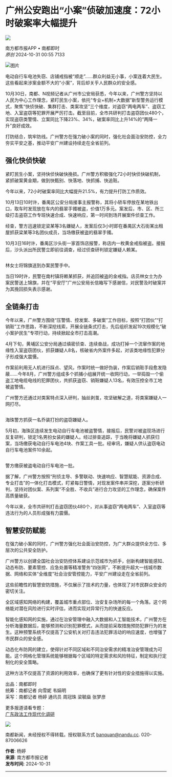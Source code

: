 # 广州公安跑出“小案”侦破加速度：72小时破案率大幅提升

![](https://img1.ndapp.oeeee.com/author/200x200_5cad8996cf3c3.jpg)

南方都市报APP • 南都即时  
_原创_ 2024-10-31 00:55 7133

![图片](https://p1-mp.oeeee.com/202410/30/2294x560_6722383c549cc.jpeg)

电动自行车电池失窃、店铺戒指被“顺走”……群众利益无小事，小案连着大民生。这些看起来涉案金额不大的“小案”，背后却关乎人民群众的安全感。

10月30日，南都、N视频记者从广州市公安局获悉，今年以来，广州警方坚持以人民为中心工作理念，紧盯民生小案，依托“专业+机制+大数据”新型警务运行模式，聚焦“快侦快破、集群打击、类案攻坚”三个维度，对盗窃“两电两车”、盗窃工地、入室盗窃等犯罪开展严厉打击。截至目前，全市共研判打击盗窃团伙480个，实现盗窃类警情、立案同比下降23%、34%，破案率同比上升14%的“两降一升”良好成效。

打防结合，筑牢防线。广州警方在强力破小案的同时，强化社会面治安防控，全力夯实平安之基，推动平安广州建设持续走在全省前列。

## 强化快侦快破

紧盯民生小案，坚持快侦快破快挽损。广州警方积极强化72小时快侦快破机制，紧抓破案黄金期，做到快甄别、快落地、快抓捕、快追赃。

今年以来，72小时破案率同比大幅提升21.5%，有力提升打防工作质效。

10月13日10时许，番禺区公安分局接事主报警称，其将小轿车停放在某地铁出口，取车时发现放在车内的翡翠手镯被盗，价值1万多元。案发后，市、区、所三级打击盗窃工作专班快速合成、快速响应，第一时间到场开展案件侦查工作。

经查，警方迅速锁定梁某等3名嫌疑人，发案后仅3小时即在番禺区大石街某出租屋抓获梁某等3名团伙成员，当场缴获被盗的翡翠手镯。

10月3日16时许，番禺区沙头街一家首饰店报警，称店内一枚黄金戒指被盗。接报后，沙头派出所民警立即前往调查，经过侦查研判锁定嫌疑人赖某。

![图片](data:image/gif;base64,iVBORw0KGgoAAAANSUhEUgAAAAEAAAABCAYAAAAfFcSJAAAADUlEQVQImWNgYGBgAAAABQABh6FO1AAAAABJRU5ErkJggg==)

林女士将锦旗送到办案民警手中。

当日19时许，民警在南村镇将赖某抓获，并追回被盗的金戒指。店员林女士为办案民警送上锦旗，并在“平安厅”广州公安局长信箱写下感谢信，对民警及时破案并为其挽回损失表示感谢。

## 全链条打击

今年以来，广州警方围绕“压警情、控发案、多破案”工作目标，按照“打团伙”“打销赃”工作思路，不断深挖线索，开展全链条式打击，先后组织发起19次规模化“破小案护民生”专项行动，持续掀起全市打击高潮。

4月下旬，黄埔区公安分局通过缜密侦查、连续奋战，成功打掉一个流窜作案的地缘性入室盗窃团伙，抓获嫌疑人8名，核破省内外案件多起，对该类地缘性犯罪分子形成强大震慑。

作案前利用无人机进行踩点、望风，作案时统一做好伪装，作案后销赃手段愈发隐蔽……今年8月，广州警方组成多个抓捕小组展开统一收网行动，一举捣毁一个偷盗工地电缆电线的犯罪团伙，共抓获盗窃、销赃嫌疑人13名，有效压控全市工地被盗警情。

广州警方还通过对类案特点深入研判，抽丝剥茧，攻坚破解之道，将类案嫌疑人一网打尽。

![图片](data:image/gif;base64,iVBORw0KGgoAAAANSUhEUgAAAAEAAAABCAYAAAAfFcSJAAAADUlEQVQImWNgYGBgAAAABQABh6FO1AAAAABJRU5ErkJggg==)

海珠警方抓获一名乔装打扮的盗窃嫌疑人。

5月初，海珠区连续发生电动自行车电池被盗警情，接报后，民警对被盗现场进行反复研判，锁定1名男扮女装的嫌疑人。经过排查追踪，于当晚将嫌疑人抓获归案，当场缴获电动自行车电池4块、作案工具一批。经审讯，嫌疑人供认盗窃电动自行车电池案件10余起。

![图片](data:image/gif;base64,iVBORw0KGgoAAAANSUhEUgAAAAEAAAABCAYAAAAfFcSJAAAADUlEQVQImWNgYGBgAAAABQABh6FO1AAAAABJRU5ErkJggg==)

警方缴获被盗电动自行车电池一批。

据了解，广州警方按照“刑侦主导、多警联动、快速响应、智慧赋能、资源合成、专业打击”的一体化打击模式，盯紧每日警情，对现发案件串并深挖，逐案分析研判，坚持对团伙案、系列案“不全胜、不收兵”进行合力攻坚的工作理念，确保案件高质量破获。

今年以来，全市共研判打击盗窃团伙480个，对从事盗窃“两电两车”、入室盗窃等违法行为的人员形成强有力震慑。

## 智慧安防赋能

在强力破小案的同时，广州警方强化社会面治安防控，为广大群众提供全方位、多层次的公共安全防护。

广州警方以创建全国社会治安防控体系建设示范城市为抓手，创新构建智能感知、动态布防、要素管控、应急处置等精准警务“四张网”，不断提升超大一线城市数据、网络和实体“全维度”社会治安管控能力，平安广州建设走在全省前列。

这些前瞻性的智慧安防措施，不仅展示了技术的力量，也体现了对市民群众安全的密切关注。

全区域感知网络的构建，覆盖城市重点部位、治安复杂场所的每一个角落。这个网络能对潜在风险进行实时评估，进而实现对异常行为的快速反应。

智能化感知网的实施，通过在治安管理中融入大数据和人工智能技术，广州警方在分析海量数据后，能够预测和识别犯罪模式，从而提前采取措施预防犯罪行为的发生。这种预警系统不仅提高了公安机关对打击违法犯罪活动的响应速度，也增强了市民群众的安全感。

动态化布防网的建立，使得针对不同区域和不同治安需求的精准治安管理成为可能。这个网格化管理系统能够根据每个区域的特定需求和风险特征，制定和执行定制化的安全策略。

这种方法不仅提高了资源的利用效率，也确保了更有针对性的安全措施得以实施。

出品：南都即时  
统筹：南都记者 向雪妮 韦娟明  
采写：南都记者 杨婷 通讯员 周冠珠 梁毓燊 张梦彦

更多报道请看专题：  
[广东政法工作现代化调研](https://m.mp.oeeee.com/special/3617_38b8268061a261dbc53d0b4fa973164c.html?apptarget=blank)

![](https://img1.mp.oeeee.com/202003/07/544x112_5e6275609c83c.jpeg)

南都新闻，未经授权不得转载。授权联系方式 banquan@nandu.cc. 020-87006626

**作者**: 杨婷  
**来源**: 南方都市报记者  
**发布时间**: 2024-10-31  

---